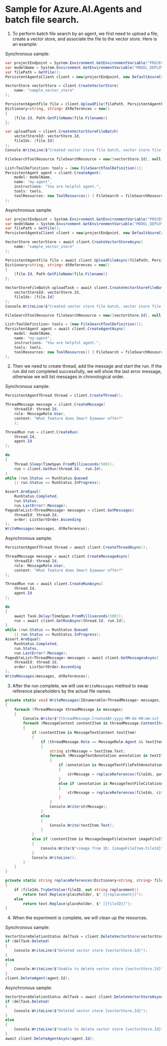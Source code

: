 # Sample for Azure.AI.Agents and batch file search.

1. To perform batch file search by an agent, we first need to upload a file, create a vector store, and associate the file to the vector store. Here is an example:

Synchronous sample:
```C# Snippet:AgentsVectorStoreBatchFileSearchCreateVectorStore
var projectEndpoint = System.Environment.GetEnvironmentVariable("PROJECT_ENDPOINT");
var modelName = System.Environment.GetEnvironmentVariable("MODEL_DEPLOYMENT_NAME");
var filePath = GetFile();
PersistentAgentsClient client = new(projectEndpoint, new DefaultAzureCredential());

VectorStore vectorStore = client.CreateVectorStore(
    name: "sample_vector_store"
);

PersistentAgentFile file = client.UploadFile(filePath, PersistentAgentFilePurpose.Agents);
Dictionary<string, string> dtReferences = new()
{
    {file.Id, Path.GetFileName(file.Filename)}
};

var uploadTask = client.CreateVectorStoreFileBatch(
    vectorStoreId: vectorStore.Id,
    fileIds: [file.Id]
);
Console.WriteLine($"Created vector store file batch, vector store file batch ID: {uploadTask.Value.Id}");

FileSearchToolResource fileSearchResource = new([vectorStore.Id], null);

List<ToolDefinition> tools = [new FileSearchToolDefinition()];
PersistentAgent agent = client.CreateAgent(
    model: modelName,
    name: "my-agent",
    instructions: "You are helpful agent.",
    tools: tools,
    toolResources: new ToolResources() { FileSearch = fileSearchResource }
);
```

Asynchronous sample:
```C# Snippet:AgentsVectorStoreBatchFileAsyncSearchCreateVectorStore
var projectEndpoint = System.Environment.GetEnvironmentVariable("PROJECT_ENDPOINT");
var modelName = System.Environment.GetEnvironmentVariable("MODEL_DEPLOYMENT_NAME");
var filePath = GetFile();
PersistentAgentsClient client = new(projectEndpoint, new DefaultAzureCredential());

VectorStore vectorStore = await client.CreateVectorStoreAsync(
    name: "sample_vector_store"
);

PersistentAgentFile file = await client.UploadFileAsync(filePath, PersistentAgentFilePurpose.Agents);
Dictionary<string, string> dtReferences = new()
{
    {file.Id, Path.GetFileName(file.Filename)}
};

VectorStoreFileBatch uploadTask = await client.CreateVectorStoreFileBatchAsync(
    vectorStoreId: vectorStore.Id,
    fileIds: [file.Id]
);
Console.WriteLine($"Created vector store file batch, vector store file batch ID: {uploadTask.Id}");

FileSearchToolResource fileSearchResource = new([vectorStore.Id], null);

List<ToolDefinition> tools = [new FileSearchToolDefinition()];
PersistentAgent agent = await client.CreateAgentAsync(
    model: modelName,
    name: "my-agent",
    instructions: "You are helpful agent.",
    tools: tools,
    toolResources: new ToolResources() { FileSearch = fileSearchResource }
);
```

2. Then we need to create thread, add the message and start the run. If the run did not completed successfully, we will show the last error message, otherwise we will list messages in chronological order.

Synchronous sample:
```C# Snippet:AgentsVectorStoreBatchFileSearchThreadAndResponse
PersistentAgentThread thread = client.CreateThread();

ThreadMessage message = client.CreateMessage(
    threadId: thread.Id,
    role: MessageRole.User,
    content: "What feature does Smart Eyewear offer?"
    );

ThreadRun run = client.CreateRun(
    thread.Id,
    agent.Id
);

do
{
    Thread.Sleep(TimeSpan.FromMilliseconds(500));
    run = client.GetRun(thread.Id,  run.Id);
}
while (run.Status == RunStatus.Queued
    || run.Status == RunStatus.InProgress);

Assert.AreEqual(
    RunStatus.Completed,
    run.Status,
    run.LastError?.Message);
PageableList<ThreadMessage> messages = client.GetMessages(
    threadId: thread.Id,
    order: ListSortOrder.Ascending
);
WriteMessages(messages, dtReferences);
```

Asynchronous sample:
```C# Snippet:AgentsVectorStoreBatchFileSearchAsyncThreadAndResponse
PersistentAgentThread thread = await client.CreateThreadAsync();

ThreadMessage message = await client.CreateMessageAsync(
    threadId: thread.Id,
    role: MessageRole.User,
    content: "What feature does Smart Eyewear offer?"
);

ThreadRun run = await client.CreateRunAsync(
    thread.Id,
    agent.Id
);

do
{
    await Task.Delay(TimeSpan.FromMilliseconds(500));
    run = await client.GetRunAsync(thread.Id, run.Id);
}
while (run.Status == RunStatus.Queued
    || run.Status == RunStatus.InProgress);
Assert.AreEqual(
    RunStatus.Completed,
    run.Status,
    run.LastError?.Message);
PageableList<ThreadMessage> messages = await client.GetMessagesAsync(
    threadId: thread.Id,
    order: ListSortOrder.Ascending
);
WriteMessages(messages, dtReferences);
```

3. After the run complete, we will use `WriteMessages` method to swap reference placeholders by the actual file names.
```C# Snippet:AgentsVectorStoreBatchFileSearchParseResults
private static void WriteMessages(IEnumerable<ThreadMessage> messages, Dictionary<string, string> fileIds)
{
    foreach (ThreadMessage threadMessage in messages)
    {
        Console.Write($"{threadMessage.CreatedAt:yyyy-MM-dd HH:mm:ss} - {threadMessage.Role,10}: ");
        foreach (MessageContent contentItem in threadMessage.ContentItems)
        {
            if (contentItem is MessageTextContent textItem)
            {
                if (threadMessage.Role == MessageRole.Agent && textItem.Annotations.Count > 0)
                {
                    string strMessage = textItem.Text;
                    foreach (MessageTextAnnotation annotation in textItem.Annotations)
                    {
                        if (annotation is MessageTextFilePathAnnotation pathAnnotation)
                        {
                            strMessage = replaceReferences(fileIds, pathAnnotation.FileId, pathAnnotation.Text, strMessage);
                        }
                        else if (annotation is MessageTextFileCitationAnnotation citationAnnotation)
                        {
                            strMessage = replaceReferences(fileIds, citationAnnotation.FileId, citationAnnotation.Text, strMessage);
                        }
                    }
                    Console.Write(strMessage);
                }
                else
                {
                    Console.Write(textItem.Text);
                }
            }
            else if (contentItem is MessageImageFileContent imageFileItem)
            {
                Console.Write($"<image from ID: {imageFileItem.FileId}");
            }
            Console.WriteLine();
        }
    }
}

private static string replaceReferences(Dictionary<string, string> fileIds, string fileID, string placeholder, string text)
{
    if (fileIds.TryGetValue(fileID, out string replacement))
        return text.Replace(placeholder, $" [{replacement}]");
    else
        return text.Replace(placeholder, $" [{fileID}]");
}
```

4. When the experiment is complete, we will clean up the resources.

Synchronous sample:
```C# Snippet:AgentsVectorStoreBatchFileSearchCleanup
VectorStoreDeletionStatus delTask = client.DeleteVectorStore(vectorStore.Id);
if (delTask.Deleted)
{
    Console.WriteLine($"Deleted vector store {vectorStore.Id}");
}
else
{
    Console.WriteLine($"Unable to delete vector store {vectorStore.Id}");
}
client.DeleteAgent(agent.Id);
```

Asynchronous sample:
```C# Snippet:AgentsVectorStoreBatchFileSearchAsyncCleanup
VectorStoreDeletionStatus delTask = await client.DeleteVectorStoreAsync(vectorStore.Id);
if (delTask.Deleted)
{
    Console.WriteLine($"Deleted vector store {vectorStore.Id}");
}
else
{
    Console.WriteLine($"Unable to delete vector store {vectorStore.Id}");
}
await client.DeleteAgentAsync(agent.Id);
```